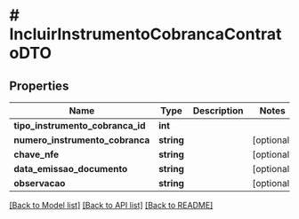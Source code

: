 # # IncluirInstrumentoCobrancaContratoDTO

## Properties

Name | Type | Description | Notes
------------ | ------------- | ------------- | -------------
**tipo_instrumento_cobranca_id** | **int** |  |
**numero_instrumento_cobranca** | **string** |  | [optional]
**chave_nfe** | **string** |  | [optional]
**data_emissao_documento** | **string** |  | [optional]
**observacao** | **string** |  | [optional]

[[Back to Model list]](../../README.md#models) [[Back to API list]](../../README.md#endpoints) [[Back to README]](../../README.md)
